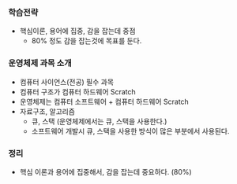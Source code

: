 ### 학습전략

- 핵심이론, 용어에 집중, 감을 잡는데 중점
  - 80% 정도 감을 잡는것에 목표를 둔다.

### 운영체제 과목 소개

- 컴퓨터 사이언스(전공) 필수 과목
- 컴퓨터 구조가 컴퓨터 하드웨어 Scratch
- 운영체제는 컴퓨터 소프트웨어 + 컴퓨터 하드웨어 Scratch
- 자료구조, 알고리즘
  - 큐, 스택 (운영체제에서는 큐, 스택을 사용한다.)
  - 소프트웨어 개발시 큐, 스택을 사용한 방식이 많은 부분에서 사용된다.

### 정리

- 핵심 이론과 용어에 집중해서, 감을 잡는데 중요하다. (80%)
